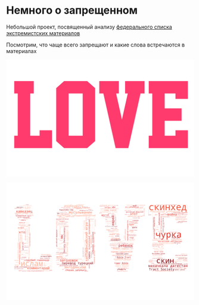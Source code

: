 # Немного о запрещенном

Небольшой проект, посвященный анализу [федерального списка экстремистских материалов](http://minjust.ru/ru/extremist-materials)

Посмотрим, что чаще всего запрещают и какие слова встречаются в материалах

![](LOVE.jpg)

![](LOVE.png)